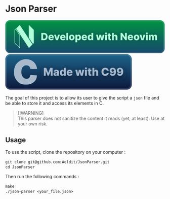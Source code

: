 # Json Parser

![nvim](https://raw.githubusercontent.com/Aeldit/Aeldit/267a0998a55b0462b042d3e471c02f137dbad551/images/nvim.svg)
![c](https://raw.githubusercontent.com/Aeldit/Aeldit/267a0998a55b0462b042d3e471c02f137dbad551/images/made_with_c.svg)

The goal of this project is to allow its user to give the script a `json` file and be able to store it and access its elements in C.

> [!WARNING]\
> This parser does not sanitize the content it reads (yet, at least). Use at your own risk.

## Usage

To use the script, clone the repository on your computer :

```shell
git clone git@github.com:Aeldit/JsonParser.git
cd JsonParser
```

Then run the following commands :

```shell
make
./json-parser <your_file.json>
```

